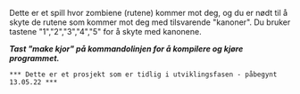Dette er et spill hvor zombiene (rutene) kommer mot deg, og du er nødt til å skyte de rutene som kommer mot deg med 
tilsvarende "kanoner". Du bruker tastene "1","2","3","4","5" for å skyte med kanonene. 
   
***Tast "make kjor" på kommandolinjen for å kompilere og kjøre programmet.***

    *** Dette er et prosjekt som er tidlig i utviklingsfasen - påbegynt 13.05.22 ***
    
    
